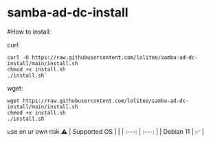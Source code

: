 # samba-ad-dc-install

#How to install:

curl:  
```  
curl -O https://raw.githubusercontent.com/lolitee/samba-ad-dc-install/main/install.sh  
chmod +x install.sh  
./install.sh`  
```  
wget:  
```  
wget https://raw.githubusercontent.com/lolitee/samba-ad-dc-install/main/install.sh  
chmod +x install.sh  
./install.sh`  
```  

use on ur own risk ⚠️
| Supported OS     |  |
| :---:      | :---:       |
| Debian 11 | ✅ |

